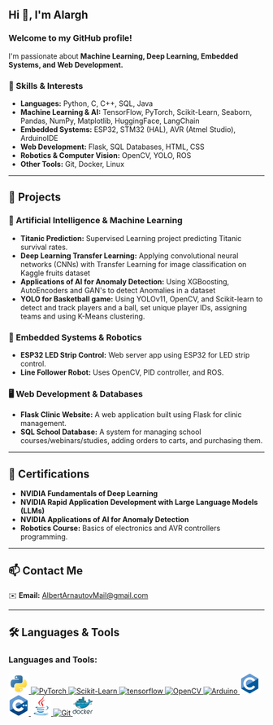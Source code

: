 ## Hi 👋, I'm Alargh

### Welcome to my GitHub profile!  
I'm passionate about **Machine Learning, Deep Learning, Embedded Systems, and Web Development.**  

### 🚀 Skills & Interests  
- **Languages:** Python, C, C++, SQL, Java  
- **Machine Learning & AI:** TensorFlow, PyTorch, Scikit-Learn, Seaborn, Pandas, NumPy, Matplotlib, HuggingFace, LangChain
- **Embedded Systems:** ESP32, STM32 (HAL), AVR (Atmel Studio), ArduinoIDE  
- **Web Development:** Flask, SQL Databases, HTML, CSS  
- **Robotics & Computer Vision:** OpenCV, YOLO, ROS  
- **Other Tools:** Git, Docker, Linux  

---

## 📌 Projects  
### 🤖 Artificial Intelligence & Machine Learning  
- **Titanic Prediction:** Supervised Learning project predicting Titanic survival rates.
- **Deep Learning Transfer Learning:** Applying convolutional neural networks (CNNs) with Transfer Learning for image classification on Kaggle fruits dataset
- **Applications of AI for Anomaly Detection:** Using XGBoosting, AutoEncoders and GAN's to detect Anomalies in a dataset
- **YOLO for Basketball game:**
Using YOLOv11, OpenCV, and Scikit-learn to detect and track players and a ball, set unique player IDs, assigning teams and using K-Means clustering.

### 🔌 Embedded Systems & Robotics  
- **ESP32 LED Strip Control:** Web server app using ESP32 for LED strip control.  
- **Line Follower Robot:** Uses OpenCV, PID controller, and ROS.  

### 🖥️ Web Development & Databases  
- **Flask Clinic Website:** A web application built using Flask for clinic management.  
- **SQL School Database:** A system for managing school courses/webinars/studies, adding orders to carts, and purchasing them.  

---

## 📜 Certifications  
- **NVIDIA Fundamentals of Deep Learning**  
- **NVIDIA Rapid Application Development with Large Language Models (LLMs)**
- **NVIDIA Applications of AI for Anomaly Detection**
- **Robotics Course:** Basics of electronics and AVR controllers programming.  

---

## 📫 Contact Me  
✉️ **Email:** [AlbertArnautovMail@gmail.com](mailto:AlbertArnautovMail@gmail.com)  

---

## 🛠️ Languages & Tools  
<p align="center">
  <h3 align="left">Languages and Tools:</h3>
  <a href="https://www.python.org" target="_blank" rel="noreferrer">
    <img src="https://raw.githubusercontent.com/devicons/devicon/master/icons/python/python-original.svg" alt="Python" width="40" height="40"/>
  </a>
  <a href="https://pytorch.org/" target="_blank" rel="noreferrer">
    <img src="https://www.vectorlogo.zone/logos/pytorch/pytorch-icon.svg" alt="PyTorch" width="40" height="40"/>
  </a>
  <a href="https://scikit-learn.org/" target="_blank" rel="noreferrer">
    <img src="https://upload.wikimedia.org/wikipedia/commons/0/05/Scikit_learn_logo_small.svg" alt="Scikit-Learn" width="40" height="40"/>
  </a>
  <a href="https://www.tensorflow.org" target="_blank" rel="noreferrer"> 
    <img src="https://www.vectorlogo.zone/logos/tensorflow/tensorflow-icon.svg" alt="tensorflow" width="40" height="40"/>
  </a>
  <a href="https://opencv.org/" target="_blank" rel="noreferrer">
    <img src="https://www.vectorlogo.zone/logos/opencv/opencv-icon.svg" alt="OpenCV" width="40" height="40"/>
  </a>
  <a href="https://www.arduino.cc/" target="_blank" rel="noreferrer">
    <img src="https://cdn.worldvectorlogo.com/logos/arduino-1.svg" alt="Arduino" width="40" height="40"/>
  </a>
  <a href="https://www.cprogramming.com/" target="_blank" rel="noreferrer">
    <img src="https://raw.githubusercontent.com/devicons/devicon/master/icons/c/c-original.svg" alt="C" width="40" height="40"/>
  </a>
  <a href="https://www.w3schools.com/cpp/" target="_blank" rel="noreferrer">
    <img src="https://raw.githubusercontent.com/devicons/devicon/master/icons/cplusplus/cplusplus-original.svg" alt="C++" width="40" height="40"/>
  </a>
  <a href="https://www.java.com" target="_blank" rel="noreferrer">
    <img src="https://raw.githubusercontent.com/devicons/devicon/master/icons/java/java-original.svg" alt="Java" width="40" height="40"/>
  </a>
  <a href="https://git-scm.com/" target="_blank" rel="noreferrer">
    <img src="https://www.vectorlogo.zone/logos/git-scm/git-scm-icon.svg" alt="Git" width="40" height="40"/>
  </a>
  <a href="https://www.docker.com/" target="_blank" rel="noreferrer"> 
    <img src="https://raw.githubusercontent.com/devicons/devicon/master/icons/docker/docker-original-wordmark.svg" alt="docker" width="40" height="40"/> 
  </a>
</p>
